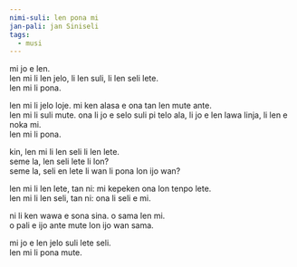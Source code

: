 ```yaml
---
nimi-suli: len pona mi
jan-pali: jan Siniseli
tags:
  - musi
---
```

mi jo e len.  
len mi li len jelo, li len suli, li len seli lete.  
len mi li pona. 

len mi li jelo loje. mi ken alasa e ona tan len mute ante.  
len mi li suli mute. ona li jo e selo suli pi telo ala, li jo e len lawa linja, li len e noka mi.  
len mi li pona. 

kin, len mi li len seli li len lete.  
seme la, len seli lete li lon?  
seme la, seli en lete li wan li pona lon ijo wan?

len mi li len lete, tan ni: mi kepeken ona lon tenpo lete.  
len mi li len seli, tan ni: ona li seli e mi.

ni li ken wawa e sona sina. o sama len mi.  
o pali e ijo ante mute lon ijo wan sama.

mi jo e len jelo suli lete seli.  
len mi li pona mute.
